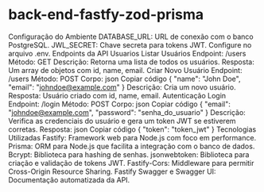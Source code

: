 # back-end-fastfy-zod-prisma
 
Configuração do Ambiente
DATABASE_URL: URL de conexão com o banco PostgreSQL.
JWL_SECRET: Chave secreta para tokens JWT. Configure no arquivo .env.
Endpoints da API
Usuarios
Listar Usuários
Endpoint: /users 
Método: GET
Descrição: Retorna uma lista de todos os usuários.
Resposta: Um array de objetos com id, name, email.
Criar Novo Usuário
Endpoint: /users
Método: POST
Corpo:
json
Copiar código
{
  "name": "John Doe",
  "email": "johndoe@example.com"
}
Descrição: Cria um novo usuário.
Resposta: Usuário criado com id, name, email.
Autenticação
Login
Endpoint: /login
Método: POST
Corpo:
json
Copiar código
{
  "email": "johndoe@example.com",
  "password": "senha_do_usuario"
}
Descrição: Verifica as credenciais do usuário e gera um token JWT se estiverem corretas.
Resposta:
json
Copiar código
{
  "token": "token_jwt"
}
Tecnologias Utilizadas
Fastify: Framework web para Node.js com foco em performance.
Prisma: ORM para Node.js que facilita a integração com o banco de dados.
Bcrypt: Biblioteca para hashing de senhas.
jsonwebtoken: Biblioteca para criação e validação de tokens JWT.
Fastify-Cors: Middleware para permitir Cross-Origin Resource Sharing.
Fastify Swagger e Swagger UI: Documentação automatizada da API. 